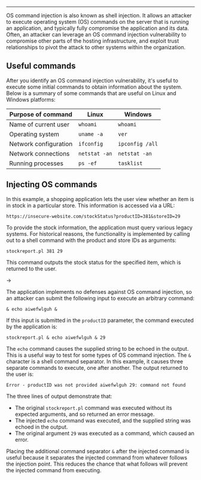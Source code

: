
---

OS command injection is also known as shell injection. It allows an attacker to execute operating system (OS) commands on the server that is running an application, and typically fully compromise the application and its data. Often, an attacker can leverage an OS command injection vulnerability to compromise other parts of the hosting infrastructure, and exploit trust relationships to pivot the attack to other systems within the organization.

## Useful commands

After you identify an OS command injection vulnerability, it's useful to execute some initial commands to obtain information about the system. Below is a summary of some commands that are useful on Linux and Windows platforms:

| Purpose of command    | Linux         | Windows         |
| --------------------- | ------------- | --------------- |
| Name of current user  | `whoami`      | `whoami`        |
| Operating system      | `uname -a`    | `ver`           |
| Network configuration | `ifconfig`    | `ipconfig /all` |
| Network connections   | `netstat -an` | `netstat -an`   |
| Running processes     | `ps -ef`      | `tasklist`      |
## Injecting OS commands

In this example, a shopping application lets the user view whether an item is in stock in a particular store. This information is accessed via a URL:

`https://insecure-website.com/stockStatus?productID=381&storeID=29`

To provide the stock information, the application must query various legacy systems. For historical reasons, the functionality is implemented by calling out to a shell command with the product and store IDs as arguments:

`stockreport.pl 381 29`

This command outputs the stock status for the specified item, which is returned to the user.

->

The application implements no defenses against OS command injection, so an attacker can submit the following input to execute an arbitrary command:

`& echo aiwefwlguh &`

If this input is submitted in the `productID` parameter, the command executed by the application is:

`stockreport.pl & echo aiwefwlguh & 29`

The `echo` command causes the supplied string to be echoed in the output. This is a useful way to test for some types of OS command injection. The `&` character is a shell command separator. In this example, it causes three separate commands to execute, one after another. The output returned to the user is:

`Error - productID was not provided aiwefwlguh 29: command not found`

The three lines of output demonstrate that:

- The original `stockreport.pl` command was executed without its expected arguments, and so returned an error message.
- The injected `echo` command was executed, and the supplied string was echoed in the output.
- The original argument `29` was executed as a command, which caused an error.

Placing the additional command separator `&` after the injected command is useful because it separates the injected command from whatever follows the injection point. This reduces the chance that what follows will prevent the injected command from executing.